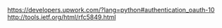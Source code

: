 <https://developers.upwork.com/?lang=python#authentication_oauth-10>
<http://tools.ietf.org/html/rfc5849.html>
